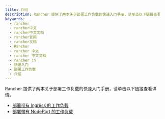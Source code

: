 ```yaml
---
title: 介绍
description: Rancher 提供了两本关于部署工作负载的快速入门手册，请单击以下链接查看详情。
keywords:
  - rancher
  - rancher中文
  - rancher中文文档
  - rancher官网
  - rancher文档
  - Rancher
  - rancher 中文
  - rancher 中文文档
  - rancher cn
  - 快速入门
  - 部署工作负载
  - 介绍
---
```


Rancher 提供了两本关于部署工作负载的快速入门手册，请单击以下链接查看详情。

- [部署带有 Ingress 的工作负载](/docs/rancher2.5/quick-start-guide/workload/quickstart-deploy-workload-ingress/)
- [部署带有 NodePort 的工作负载](/docs/rancher2.5/quick-start-guide/workload/quickstart-deploy-workload-nodeport/)
